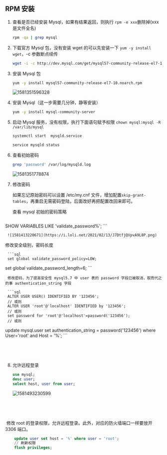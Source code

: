 ## RPM 安装

1. 查看是否已经安装 Mysql，如果有结果返回，则执行 `rpm -e xxx`删除掉(xxx 是文件全名)

   ```sh {1}
   rpm -qa | grep mysql
   ```


  2. 下载官方 Mysql 包，没有安装 wget 的可以先安装一下 `yum -y install wget`，-c 参数断点续传

     ```sh
     wget -i -c http://dev.mysql.com/get/mysql57-community-release-el7-10.noarch.rpm
     ```

  3. 安装 Mysql 包

     ```sh
     yum -y install mysql57-community-release-el7-10.noarch.rpm
     ```

     <img src="https://i.loli.net/2020/02/25/kfTJyGu618LAZFq.png" alt="1581351596328"  />

4. 安装 Mysql（这一步需要几分钟，静等安装）

   ```sh
   yum -y install mysql-community-server
   ```

5. 启动 Mysql 服务，没有权限，执行下面语句赋予权限 `chown mysql:mysql -R /var/lib/mysql`

   ```sh
   systemctl start  mysqld.service
   ```

   ```sh
   service mysqld status
   ```

  6. 查看初始密码

     ```sh
     grep 'password' /var/log/mysqld.log
     ```

     ![1581351778874](https://i.loli.net/2020/02/25/DLh2O8YoJHTQf3y.png)

  7. 修改密码

     如果忘记原始密码可以设置 /etc/my.cnf 文件，增加配置`skip-grant-tables`，再重启无需密码登陆，后面改好再把配置改回来即可。

     查看 mysql 初始的密码策略
     
     ```sql
SHOW VARIABLES LIKE 'validate_password%'; 
     ```

     ![1581413220671](https://i.loli.net/2021/02/13/J7DtfjQVpvA9L8P.png)
     
 修改安全级别，密码长度
     	
     
     ```sql
     set global validate_password_policy=LOW;
set global validate_password_length=6;
     ```

     修改密码，为了提高安全性 mysql5.7 中 user 表的 password 字段已被取消，取而代之的事 authentication_string 字段
     
     ```sql
     ALTER USER USER() IDENTIFIED BY '123456';
     // 或则
     ALTER USER 'root'@'localhost' IDENTIFIED by '123456';
     // 或则
     set password for 'root'@'localhost'=password('123456');
     // 或则
update  mysql.user set authentication_string = password('123456') where User='root' and Host = '%';
     ```
     
     


​	

​	

   8. 允许远程登录

      ```sql
      use mysql;
      desc user;
      select host, user from user;
      ```

      ![1581493230599](https://i.loli.net/2020/02/25/NriRopsdCkJ25X6.png)

​	

​	

​       修改 root 的登录权限，允许远程登录。此外，对应的防火墙端口一样要放开 3306 端口。

```sql
    update user set host = '%' where user = 'root';
    // 刷新权限
    flush privileges;
```
